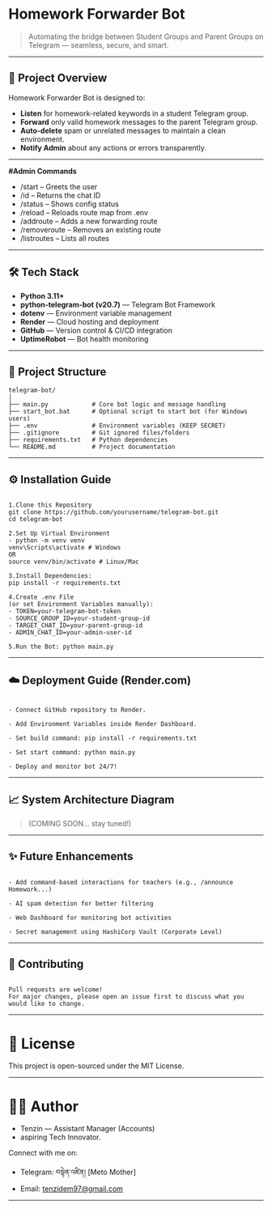 # Homework Forwarder Bot

> Automating the bridge between Student Groups and Parent Groups on Telegram — seamless, secure, and smart.

---

## 🚀 Project Overview

Homework Forwarder Bot is designed to:
- **Listen** for homework-related keywords in a student Telegram group.
- **Forward** only valid homework messages to the parent Telegram group.
- **Auto-delete** spam or unrelated messages to maintain a clean environment.
- **Notify Admin** about any actions or errors transparently.

---
**#Admin Commands**

- /start – Greets the user
- /id – Returns the chat ID
- /status – Shows config status
- /reload – Reloads route map from .env
- /addroute <src> <dst> – Adds a new forwarding route
- /removeroute <src> – Removes an existing route
- /listroutes – Lists all routes

---

## 🛠️ Tech Stack

- **Python 3.11+**
- **python-telegram-bot (v20.7)** — Telegram Bot Framework
- **dotenv** — Environment variable management
- **Render** — Cloud hosting and deployment
- **GitHub** — Version control & CI/CD integration
- **UptimeRobot** — Bot health monitoring

---

## 📂 Project Structure

```plaintext
telegram-bot/
│
├── main.py            # Core bot logic and message handling
├── start_bot.bat      # Optional script to start bot (for Windows users)
├── .env               # Environment variables (KEEP SECRET)
├── .gitignore         # Git ignored files/folders
├── requirements.txt   # Python dependencies
└── README.md          # Project documentation

```

---

## ⚙️ Installation Guide

```plaintext

1.Clone this Repository
git clone https://github.com/yourusername/telegram-bot.git
cd telegram-bot

2.Set Up Virtual Environment
- python -m venv venv
venv\Scripts\activate # Windows
OR
source venv/bin/activate # Linux/Mac

3.Install Dependencies:
pip install -r requirements.txt

4.Create .env File
(or set Environment Variables manually):
- TOKEN=your-telegram-bot-token
- SOURCE_GROUP_ID=your-student-group-id
- TARGET_CHAT_ID=your-parent-group-id
- ADMIN_CHAT_ID=your-admin-user-id

5.Run the Bot: python main.py

```
---

## ☁️ Deployment Guide (Render.com)

```plaintext

- Connect GitHub repository to Render.

- Add Environment Variables inside Render Dashboard.

- Set build command: pip install -r requirements.txt

- Set start command: python main.py

- Deploy and monitor bot 24/7!

```

---

## 📈 System Architecture Diagram

> (COMING SOON... stay tuned!)


---

## ✨ Future Enhancements

```plaintext

- Add command-based interactions for teachers (e.g., /announce Homework...)

- AI spam detection for better filtering

- Web Dashboard for monitoring bot activities

- Secret management using HashiCorp Vault (Corporate Level)

```

---

## 🤝 Contributing

```plaintext

Pull requests are welcome!
For major changes, please open an issue first to discuss what you would like to change.

```

---

# 📄 License

This project is open-sourced under the MIT License.

---

# 👩‍💻 Author

- Tenzin — Assistant Manager (Accounts) 
- aspiring Tech Innovator.

 Connect with me on:
- Telegram: བསྟེན་འཛིན། [Meto Mother]
- Email: tenzidem97@gmail.com

---
